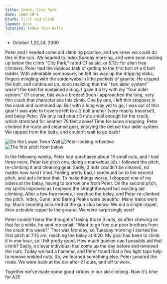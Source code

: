```yaml
---
title: Index, City Park
date: 2000-10-1
blurb: first aid climb
layout: post
location: Index Town Walls
---
```


* October 1,22,24, 2000

Peter and I needed some aid climbing practice, and we knew we could do
this in the rain.  We headed to Index Sunday morning, and were soon
racking up below the climb "City Park," rated C1 as aid, or 5.13c for
alien free climbers. Peter had the dubious task of getting to the
first bolt of a 6 bolt ladder. With admirable composure, he felt his
way up the dripping slabs, fingers mingling with the spiderwebs in
little pockets of granite.  He clipped the bolt, and continued up,
soon realizing that the "two aider system" wasn't the best for
sustained aiding. I gave it a try with my "four aider system."  Of
course, this was a breeze! Soon I approached the long, very thin crack
that characterizes this climb. One by one, I left thin stoppers in the
crack and continued up. But with a long way yet to go, I was out of
thin gear! I was able to traverse left to a 2 bolt anchor (very reachy
traverse!), and belay Peter. We only had about 5 nuts small enough for
the crack, which stretched for another 70 feet above! Time for some
shopping. Peter climbed the route and cleaned gear, enjoying the
deluxe four aider system. We rapped from the bolts, and couldn't wait to
go back!



![On the Lower Town Wall](images/articles/trips/2000/mesil.jpg)
![Peter looking reflective](images/articles/trips/2000/belpete.jpg)
![The first pitch from below](images/articles/trips/2000/citystart.jpg)


In the following weeks, Peter had purchased about 15 small nuts, and I 
had three more. Peter
led pitch one, doing a marvelous job. I followed the pitch,
re-climbing it and cleaning gear. Sadly, 3 nuts couldn't be cleaned, no
matter how hard I tried.  Feeling pretty bad, I continued on to the
second pitch, and aid climbed that.  To make things worse, I dropped
one of my aiders at the belay, having to borrow one from Peter.  On
the second pitch, my spirits improved as I enjoyed the straightforward
but exciting aid climbing.  After a few free moves, I reached the
belay, and Peter re-climbed the pitch.  Index, Gunn, and Baring Peaks
were beautiful. Many trains went by. Much shooting occurred at the gun
club below. We did a single rappel, then a double rappel to the
ground. We were surprisingly sore!


Peter couldn't bear the thought of losing those 3 nuts, so after
chewing on that for a while, he sent me email: "Want to go free our
poor brothers from the crack this week?"  That was Monday, so Tuesday
morning I started the first pitch at 7:15 am, reaching the belay at
8:20. My goal had been to climb it in one hour, so I felt pretty good.
How much quicker can I possibly aid that climb? Sadly, a clever
individual had come up the day before and removed the nuts. Today we
had a hammer, and Peter found that a few light taps help to remove
welded nuts.  So, we learned something else. Peter jumared the route. We
were back at the car after 2 hours, and off to work.


Together we've made some good strides in our aid climbing. Now it's time
for A2!!


